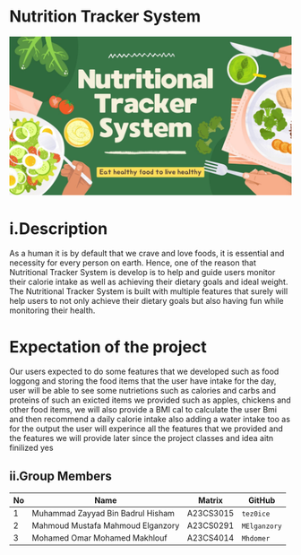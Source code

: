 # Nutrition Tracker System

![banner](.//Proposal/images/Green%20and%20Beige%20Illustrative%20Healthy%20Food%20Presentation.jpg)


# i.Description
As a human it is by default that we crave and love foods, it is essential and necessity for every person on earth. Hence, one of the reason that Nutritional Tracker System is develop is to help and guide users monitor their calorie intake as well as achieving their dietary goals and ideal weight. The Nutritional Tracker System is built with multiple features that surely will help users to not only achieve their dietary goals but also having fun while monitoring their health.

# Expectation of the project 
Our users expected to do some features that we developed such as food loggong and storing the food items that the user have intake for the day, user will be able to see some nutrietions such as calories and carbs and proteins of such an exicted items we provided such as apples, chickens and other food items, we will also provide a BMI cal to calculate the user Bmi and then recommend a daily calorie intake also adding a water intake too as for the output the user will experince all the features that we provided and the features we will provide later since the project classes and idea aitn finilized yes  
## ii.Group Members

| No | Name                               | Matrix    | GitHub       |
|----|------------------------------------|-----------|--------------|
| 1  | Muhammad Zayyad Bin Badrul Hisham | A23CS3015 | `tez0ice`    |
| 2  | Mahmoud Mustafa Mahmoud Elganzory  | A23CS0291   | `MElganzory` |
| 3  | Mohamed Omar Mohamed Makhlouf      | A23CS4014   | `Mhdomer`    |
